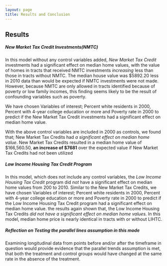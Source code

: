 ```yaml
---
layout: page
title: Results and Conclusion
---
```


## Results

##### New Market Tax Credit Investments(NMTC)

In this model without any control variables added, *New Market Tax Credit* investments had a significant effect on median home values, with the value of homes in tracts that received NMTC investments *increasing* less than those in tracts without NMTC. The median house value was $5892.20 less in 2010 data than would be expected if NMTC investments were not made. However, because NMTC are only allowed in tracts identified because of poverty or low family incomes, this finding seems likely to be the result of confounding variables such as poverty.

We have chosen Variables of interest; Percent white residents in 2000, Percent with 4-year college education or more and Poverty rate in 2000  to predict if the New Market Tax Credit investments had a significant effect on median home value. 

With the above control variables are included in 2000 as controls, we found that;  New Market Tax Credits had *a significant effect on median home value*. New Market Tax Credits resulted in a median home value of $166,560.50, **an increase of $7681** over the expected value if New Market Tax Credits had not been utilized

##### Low Income Housing Tax Credit Program

In this model, which does not include any control variables, the *Low Income Housing Tax Credit* program did *not* have a significant effect on median home values from 200 to 2010. Similar to the New Market Tax Credits, we have chosen Variables of interest; Percent white residents in 2000, Percent with 4-year college education or more and Poverty rate in 2000 to predict if the Low Income Housing Tax Credit program had a significant effect on median home value. the results again shown that, the Low Income Housing Tax Credits *did not have a significant effect on median home values.* In this model, median home price is nearly identical in tracts with or without LIHTC.

##### Reflection on Testing the parallel lines assumption in this mode

Examining longitudinal data from points before and/or after the timeframe in question would provide evidence that the parallel trends assumption is met, that both the treatment and control groups would have changed at the same rate in the absence of the treatment.

